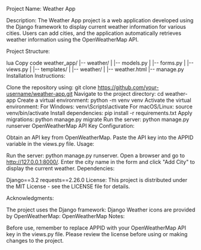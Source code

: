 Project Name: Weather App

Description:
The Weather App project is a web application developed using the Django framework to display current weather information for various cities. Users can add cities, and the application automatically retrieves weather information using the OpenWeatherMap API.

Project Structure:

lua
Copy code
weather_app/
|-- weather/
|   |-- models.py
|   |-- forms.py
|   |-- views.py
|   |-- templates/
|       |-- weather/
|           |-- weather.html
|-- manage.py
Installation Instructions:

Clone the repository using: git clone https://github.com/your-username/weather-app.git
Navigate to the project directory: cd weather-app
Create a virtual environment: python -m venv venv
Activate the virtual environment:
For Windows: venv\Scripts\activate
For macOS/Linux: source venv/bin/activate
Install dependencies: pip install -r requirements.txt
Apply migrations: python manage.py migrate
Run the server: python manage.py runserver
OpenWeatherMap API Key Configuration:

Obtain an API key from OpenWeatherMap.
Paste the API key into the APPID variable in the views.py file.
Usage:

Run the server: python manage.py runserver.
Open a browser and go to http://127.0.0.1:8000/.
Enter the city name in the form and click "Add City" to display the current weather.
Dependencies:

Django==3.2
requests==2.26.0
License:
This project is distributed under the MIT License - see the LICENSE file for details.

Acknowledgments:

The project uses the Django framework: Django
Weather icons are provided by OpenWeatherMap: OpenWeatherMap
Notes:

Before use, remember to replace APPID with your OpenWeatherMap API key in the views.py file.
Please review the license before using or making changes to the project.
